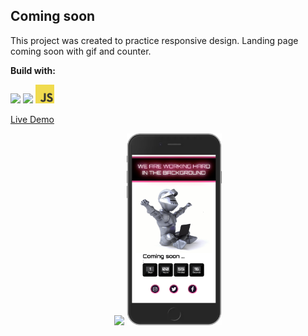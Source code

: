 ## Coming soon

This project was created to practice responsive design.
Landing page coming soon with gif and counter.

**Build with:**

<code><img height="30" src="https://d2eip9sf3oo6c2.cloudfront.net/tags/images/000/000/184/landscape/html5.png"></code>
<code><img height="30" src="https://ucarecdn.com/f49e8fc4-876f-49ef-934f-89812fc4125e/"></code>
<code><img height="30" src="https://raw.githubusercontent.com/github/explore/80688e429a7d4ef2fca1e82350fe8e3517d3494d/topics/javascript/javascript.png"></code>



[Live Demo](https://mandyneumeyer.github.io/landing_page_coming_soon/)

<div align="center">
<img src="assets/desktop.gif" width="70%">

<img src="assets/phone-cs.png" width="30%">
</div>
